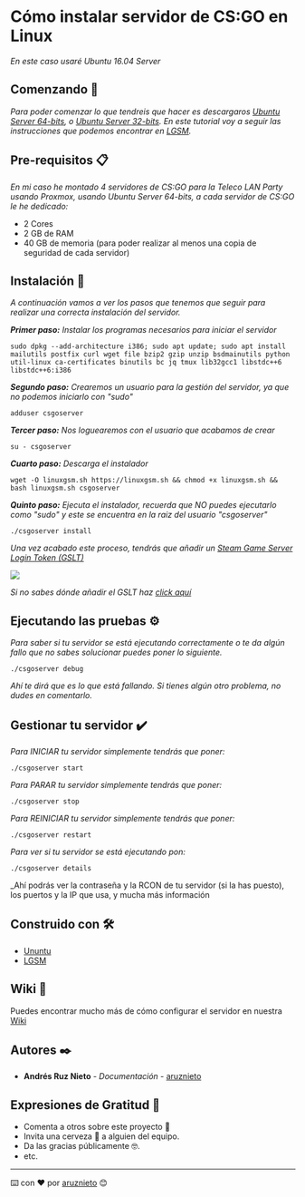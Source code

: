 # Cómo instalar servidor de CS:GO en Linux

_En este caso usaré Ubuntu 16.04 Server_

## Comenzando 🚀

_Para poder comenzar lo que tendreis que hacer es descargaros [Ubuntu Server 64-bits](http://releases.ubuntu.com/16.04/ubuntu-16.04.6-server-amd64.iso), o [Ubuntu Server 32-bits](http://releases.ubuntu.com/16.04/ubuntu-16.04.6-server-i386.iso). En este tutorial voy a seguir las instrucciones que podemos encontrar en [LGSM](https://linuxgsm.com/lgsm/csgoserver/)._

## Pre-requisitos 📋

_En mi caso he montado 4 servidores de CS:GO para la Teleco LAN Party usando Proxmox, usando Ubuntu Server 64-bits, a cada servidor de CS:GO le he dedicado:_

* 2 Cores
* 2 GB de RAM
* 40 GB de memoria (para poder realizar al menos una copia de seguridad de cada servidor)

## Instalación 🔧

_A continuación vamos a ver los pasos que tenemos que seguir para realizar una correcta instalación del servidor._

_**Primer paso:** Instalar los programas necesarios para iniciar el servidor_

```
sudo dpkg --add-architecture i386; sudo apt update; sudo apt install mailutils postfix curl wget file bzip2 gzip unzip bsdmainutils python util-linux ca-certificates binutils bc jq tmux lib32gcc1 libstdc++6 libstdc++6:i386
```

_**Segundo paso:** Crearemos un usuario para la gestión del servidor, ya que no podemos iniciarlo con "sudo"_

```
adduser csgoserver
```

_**Tercer paso:** Nos loguearemos con el usuario que acabamos de crear_

```
su - csgoserver
```

_**Cuarto paso:** Descarga el instalador_

```
wget -O linuxgsm.sh https://linuxgsm.sh && chmod +x linuxgsm.sh && bash linuxgsm.sh csgoserver
```

_**Quinto paso:** Ejecuta el instalador, recuerda que NO puedes ejecutarlo como "sudo" y este se encuentra en la raiz del usuario "csgoserver"_

```
./csgoserver install
```

_Una vez acabado este proceso, tendrás que añadir un [Steam Game Server Login Token (GSLT)](https://steamcommunity.com/dev/managegameservers)_

![](imagenes/gslt.gif)

_Si no sabes dónde añadir el GSLT haz [click aquí](https://github.com/aruznieto/CSGO_Server/wiki)_

## Ejecutando las pruebas ⚙️
_Para saber si tu servidor se está ejecutando correctamente o te da algún fallo que no sabes solucionar puedes poner lo siguiente._
```
./csgoserver debug
```
_Ahí te dirá que es lo que está fallando. Si tienes algún otro problema, no dudes en comentarlo._


## Gestionar tu servidor ✔️

_Para INICIAR tu servidor simplemente tendrás que poner:_
```
./csgoserver start
```

_Para PARAR tu servidor simplemente tendrás que poner:_
```
./csgoserver stop
```

_Para REINICIAR tu servidor simplemente tendrás que poner:_
```
./csgoserver restart
```

_Para ver si tu servidor se está ejecutando pon:_
```
./csgoserver details
```
_Ahí podrás ver la contraseña y la RCON de tu servidor (si la has puesto), los puertos y la IP que usa, y mucha más información

## Construido con 🛠️

* [Ununtu](http://releases.ubuntu.com/16.04/)
* [LGSM](https://linuxgsm.com/lgsm/csgoserver/)

## Wiki 📖

Puedes encontrar mucho más de cómo configurar el servidor en nuestra [Wiki](https://github.com/aruznieto/CSGO_Server/wiki)

## Autores ✒️

* **Andrés Ruz Nieto** - *Documentación* - [aruznieto](https://github.com/aruznieto) 

## Expresiones de Gratitud 🎁

* Comenta a otros sobre este proyecto 📢
* Invita una cerveza 🍺 a alguien del equipo. 
* Da las gracias públicamente 🤓.
* etc.

---
⌨️ con ❤️ por [aruznieto](https://github.com/aruznieto) 😊